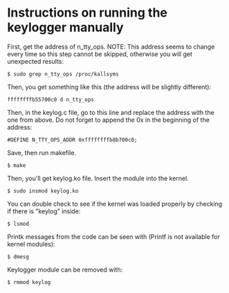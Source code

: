 # Instructions on running the keylogger manually

First, get the address of n\_tty\_ops. NOTE: This address seems to change every time so this step cannot be skipped, otherwise you will get unexpected results:

`$ sudo grep n_tty_ops /proc/kallsyms`

Then, you get something like this (the address will be slightly different):

`ffffffffb55700c0 d n_tty_ops`

Then, in the keylog.c file, go to this line and replace the address with the one from above. Do not forget to append the 0x in the beginning of the address: 

`#DEFINE N_TTY_OPS_ADDR 0xffffffffb8b700c0;`

Save, then run makefile.

`$ make`

Then, you'll get keylog.ko file. Insert the module into the kernel.

`$ sudo insmod keylog.ko`

You can double check to see if the kernel was loaded properly by checking if there is "keylog" inside:

`$ lsmod`

Printk messages from the code can be seen with (Printf is not available for kernel modules):

`$ dmesg`

Keylogger module can be removed with:

`$ rmmod keylog`

